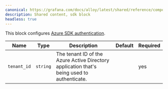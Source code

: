 ```yaml
---
canonical: https://grafana.com/docs/alloy/latest/shared/reference/components/azuread-sdk-block/
description: Shared content, sdk block
headless: true
---
```


This block configures [Azure SDK authentication][sdk-auth].

| Name        | Type     | Description                                                                                | Default | Required |
| ----------- | -------- | ------------------------------------------------------------------------------------------ | ------- | -------- |
| `tenant_id` | `string` | The tenant ID of the Azure Active Directory application that's being used to authenticate. |         | yes      |

[sdk-auth]: https://learn.microsoft.com/en-us/azure/developer/go/azure-sdk-authentication